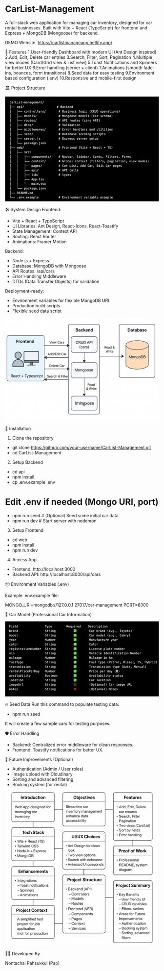 # CarList-Management

A full-stack web application for managing car inventory, designed for car rental businesses.
Built with Vite + React (TypeScript) for frontend and Express + MongoDB (Mongoose) for backend.

DEMO Website: https://carlistmanageapp.netlify.app/

🌟 Features
1.User-friendly Dashboard with modern UI (Ant Design inspired)
2.Add, Edit, Delete car entries
3.Search, Filter, Sort, Pagination
4.Multiple view modes (Card/Grid view & List view)
5.Toast Notifications and Spinners for better UX
6.Error handling (server + client)
7.Animations (smooth fade-ins, bounces, form transitions)
8.Seed data for easy testing
9.Environment based configuration (.env)
10.Responsive and mobile-first design

🏛️ Project Structure

![Project Structure](./web/public/project%20structure.png)

🛠️ System Design
Frontend:
- Vite + React + TypeScript
- UI Libraries: Ant Design, React-Icons, React-Toastify
- State Management: Context API
- Routing: React Router
- Animations: Framer Motion

Backend:
- Node.js + Express
- Database: MongoDB with Mongoose
- API Routes: /api/cars
- Error Handling Middleware
- DTOs (Data Transfer Objects) for validation

Deployment-ready:
- Environment variables for flexible MongoDB URI
- Production build scripts
- Flexible seed data script

![Sysmtem Design](./web/public/system%20design.png)

🧩 Installation

1. Clone the repository

- git clone https://github.com/your-username/CarList-Management.git
- cd CarList-Management


2. Setup Backend

- cd api
- npm install
- cp .env.example .env
# Edit .env if needed (Mongo URI, port)
- npm run seed  # (Optional) Seed some initial car data
- npm run dev   # Start server with nodemon

3. Setup Frontend

- cd web
- npm install
- npm run dev

4. Access App

- Frontend: http://localhost:3000
- Backend API: http://localhost:8000/api/cars

📦 Environment Variables (.env)

Example .env.example file:

MONGO_URI=mongodb://127.0.0.1:27017/car-management
PORT=8000


🚗 Car Model (Professional Car Information)

![Car Model](./web//public/Carlist%20model.png)

🔥 Seed Data
Run this command to populate testing data:

- npm run seed

It will create a few sample cars for testing purposes.


🛡️ Error Handling

- Backend: Centralized error middleware for clean responses.
- Frontend: Toastify notifications for better UX.

🚀 Future Improvements (Optional)

- Authentication (Admin / User roles)
- Image upload with Cloudinary
- Sorting and advanced filtering
- Booking system (for rental)

![Diagram Summary](./web//public/summary%20diagram.png)

👨‍💻 Developed By

Nontachai Pahsukkul (Pap)

